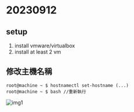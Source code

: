 # 20230912

## setup
1. install vmware/virtualbox
2. install at least 2 vm

## 修改主機名稱  
```
root@machine ~ $ hostnamectl set-hostname (...) 
root@machine ~ $ bash //重新執行 
```
![img1](/img/img1.png)

